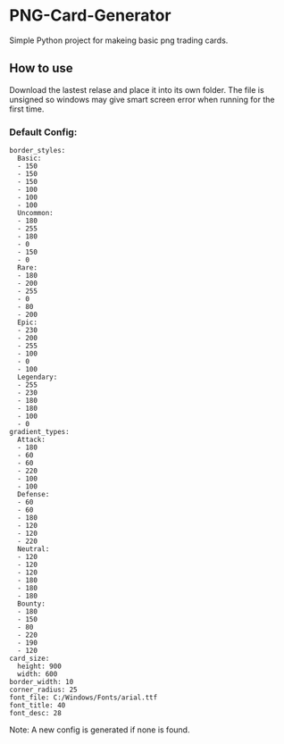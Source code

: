 # PNG-Card-Generator
Simple Python project for makeing basic png trading cards.

## How to use
Download the lastest relase and place it into its own folder. The file is unsigned so windows may give smart screen error when running for the first time.

### Default Config:
```
border_styles:
  Basic:
  - 150
  - 150
  - 150
  - 100
  - 100
  - 100
  Uncommon:
  - 180
  - 255
  - 180
  - 0
  - 150
  - 0
  Rare:
  - 180
  - 200
  - 255
  - 0
  - 80
  - 200
  Epic:
  - 230
  - 200
  - 255
  - 100
  - 0
  - 100
  Legendary:
  - 255
  - 230
  - 180
  - 180
  - 100
  - 0
gradient_types:
  Attack:
  - 180
  - 60
  - 60
  - 220
  - 100
  - 100
  Defense:
  - 60
  - 60
  - 180
  - 120
  - 120
  - 220
  Neutral:
  - 120
  - 120
  - 120
  - 180
  - 180
  - 180
  Bounty:
  - 180
  - 150
  - 80
  - 220
  - 190
  - 120
card_size:
  height: 900
  width: 600
border_width: 10
corner_radius: 25
font_file: C:/Windows/Fonts/arial.ttf
font_title: 40
font_desc: 28
```
Note: A new config is generated if none is found.
